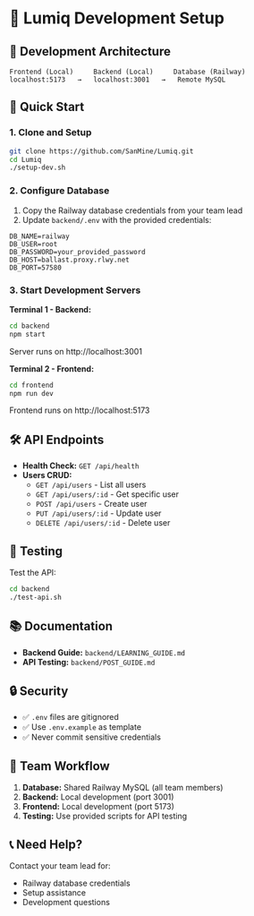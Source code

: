 # 🌟 Lumiq Development Setup

## 🎯 Development Architecture

```
Frontend (Local)     Backend (Local)     Database (Railway)
localhost:5173   →   localhost:3001   →   Remote MySQL
```

## 🚀 Quick Start

### 1. Clone and Setup
```bash
git clone https://github.com/SanMine/Lumiq.git
cd Lumiq
./setup-dev.sh
```

### 2. Configure Database
1. Copy the Railway database credentials from your team lead
2. Update `backend/.env` with the provided credentials:
```env
DB_NAME=railway
DB_USER=root
DB_PASSWORD=your_provided_password
DB_HOST=ballast.proxy.rlwy.net
DB_PORT=57580
```

### 3. Start Development Servers

**Terminal 1 - Backend:**
```bash
cd backend
npm start
```
Server runs on http://localhost:3001

**Terminal 2 - Frontend:**
```bash
cd frontend
npm run dev
```
Frontend runs on http://localhost:5173

## 🛠️ API Endpoints

- **Health Check:** `GET /api/health`
- **Users CRUD:**
  - `GET /api/users` - List all users
  - `GET /api/users/:id` - Get specific user  
  - `POST /api/users` - Create user
  - `PUT /api/users/:id` - Update user
  - `DELETE /api/users/:id` - Delete user

## 🧪 Testing

Test the API:
```bash
cd backend
./test-api.sh
```

## 📚 Documentation

- **Backend Guide:** `backend/LEARNING_GUIDE.md`
- **API Testing:** `backend/POST_GUIDE.md`

## 🔒 Security

- ✅ `.env` files are gitignored
- ✅ Use `.env.example` as template
- ✅ Never commit sensitive credentials

## 🤝 Team Workflow

1. **Database:** Shared Railway MySQL (all team members)
2. **Backend:** Local development (port 3001)
3. **Frontend:** Local development (port 5173)
4. **Testing:** Use provided scripts for API testing

## 📞 Need Help?

Contact your team lead for:
- Railway database credentials
- Setup assistance
- Development questions
